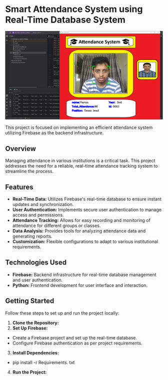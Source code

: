 # Smart Attendance System using Real-Time Database System

<p align="center">
  <img src="Images/Example.png" alt="Project Image">
</p>

This project is focused on implementing an efficient attendance system utilizing Firebase as the backend infrastructure.

## Overview

Managing attendance in various institutions is a critical task. This project addresses the need for a reliable, real-time attendance tracking system to streamline the process.

## Features

- **Real-Time Data:** Utilizes Firebase's real-time database to ensure instant updates and synchronization.
- **User Authentication:** Implements secure user authentication to manage access and permissions.
- **Attendance Tracking:** Allows for easy recording and monitoring of attendance for different groups or classes.
- **Data Analysis:** Provides tools for analyzing attendance data and generating reports.
- **Customization:** Flexible configurations to adapt to various institutional requirements.

## Technologies Used

- **Firebase:** Backend infrastructure for real-time database management and user authentication.
- **Python:** Frontend development for user interface and interaction.

## Getting Started

Follow these steps to set up and run the project locally:

1. **Clone the Repository:**
2. **Set Up Firebase:**
- Create a Firebase project and set up the real-time database.
- Configure Firebase authentication as per project requirements.
3. **Install Dependencies:**
- pip install -r Requirements. txt
4. **Run the Project:**


